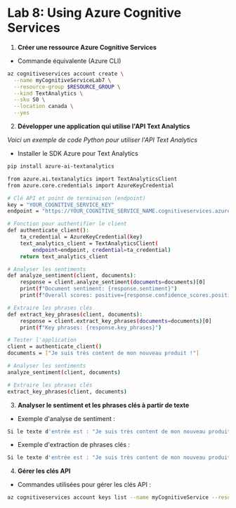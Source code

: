 # Lab 8: Using Azure Cognitive Services

1. **Créer une ressource Azure Cognitive Services**

- Commande équivalente (Azure CLI)

```bash
az cognitiveservices account create \
  --name myCognitiveServiceLab7 \
  --resource-group $RESOURCE_GROUP \
  --kind TextAnalytics \
  --sku S0 \
  --location canada \
  --yes
```

2. **Développer une application qui utilise l'API Text Analytics**

*Voici un exemple de code Python pour utiliser l'API Text Analytics*

- Installer le SDK Azure pour Text Analytics
```bash
pip install azure-ai-textanalytics
```

```bash
from azure.ai.textanalytics import TextAnalyticsClient
from azure.core.credentials import AzureKeyCredential

# Clé API et point de terminaison (endpoint)
key = "YOUR_COGNITIVE_SERVICE_KEY"
endpoint = "https://YOUR_COGNITIVE_SERVICE_NAME.cognitiveservices.azure.com/"

# Fonction pour authentifier le client
def authenticate_client():
    ta_credential = AzureKeyCredential(key)
    text_analytics_client = TextAnalyticsClient(
        endpoint=endpoint, credential=ta_credential)
    return text_analytics_client

# Analyser les sentiments
def analyze_sentiment(client, documents):
    response = client.analyze_sentiment(documents=documents)[0]
    print(f"Document sentiment: {response.sentiment}")
    print(f"Overall scores: positive={response.confidence_scores.positive}; neutral={response.confidence_scores.neutral}; negative={response.confidence_scores.negative}")

# Extraire les phrases clés
def extract_key_phrases(client, documents):
    response = client.extract_key_phrases(documents=documents)[0]
    print(f"Key phrases: {response.key_phrases}")

# Tester l'application
client = authenticate_client()
documents = ["Je suis très content de mon nouveau produit !"]

# Analyser les sentiments
analyze_sentiment(client, documents)

# Extraire les phrases clés
extract_key_phrases(client, documents)
```

3. **Analyser le sentiment et les phrases clés à partir de texte**

- Exemple d'analyse de sentiment :
```bash
Si le texte d'entrée est : "Je suis très content de mon nouveau produit !", l'analyse des sentiments retournera positif
```

- Exemple d'extraction de phrases clés :
```bash
Si le texte d'entrée est : "Je suis très content de mon nouveau produit !", l'extraction des phrases clés retournera : ["nouveau produit"]
```

4. **Gérer les clés API**

- Commandes utilisées pour gérer les clés API :
```bash
az cognitiveservices account keys list --name myCognitiveService --resource-group myResourceGroup
```